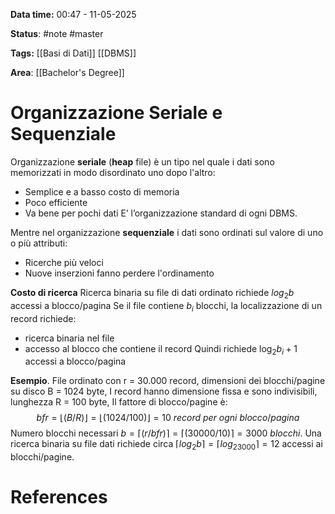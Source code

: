 **Data time:** 00:47 - 11-05-2025

**Status**: #note #master 

**Tags:** [[Basi di Dati]] [[DBMS]]

**Area**: [[Bachelor's Degree]]
# Organizzazione Seriale e Sequenziale

Organizzazione **seriale** (**heap** file) è un tipo nel quale i dati sono memorizzati in modo disordinato uno dopo l'altro: 
- Semplice e a basso costo di memoria 
- Poco efficiente 
- Va bene per pochi dati
E’ l’organizzazione standard di ogni DBMS.

Mentre nel organizzazione **sequenziale** i dati sono ordinati sul valore di uno o più attributi:
- Ricerche più veloci
- Nuove inserzioni fanno perdere l'ordinamento

**Costo di ricerca** 
Ricerca binaria su file di dati ordinato richiede $log_2b$ accessi a blocco/pagina Se il file contiene $b_i$ blocchi, la localizzazione di un record richiede:
- ricerca binaria nel file 
- accesso al blocco che contiene il record
Quindi richiede $\log_2b_i +1$ accessi a blocco/pagina

**Esempio**. File ordinato con r = 30.000 record, dimensioni dei blocchi/pagine su disco B = 1024 byte, I record hanno dimensione fissa e sono indivisibili, lunghezza R = 100 byte, Il fattore di blocco/pagine è:
$$bfr = \lfloor (B/R) \rfloor = \lfloor (1024/100)\rfloor = 10 \: record \: per \: ogni \: blocco/pagina$$
Numero blocchi necessari $b = \lceil(r/bfr) \rceil = \lceil(30000/10) \rceil = 3000 \:blocchi$.
Una ricerca binaria su file dati richiede circa $\lceil log_2b \rceil = \lceil log_23000 \rceil = 12$ accessi ai blocchi/pagine.


# References